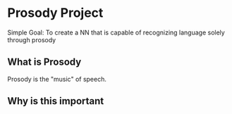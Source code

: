 # Prosody Project
Simple Goal: To create a NN that is capable of recognizing language solely through prosody 

## What is Prosody
Prosody is the "music" of speech. 

## Why is this important
